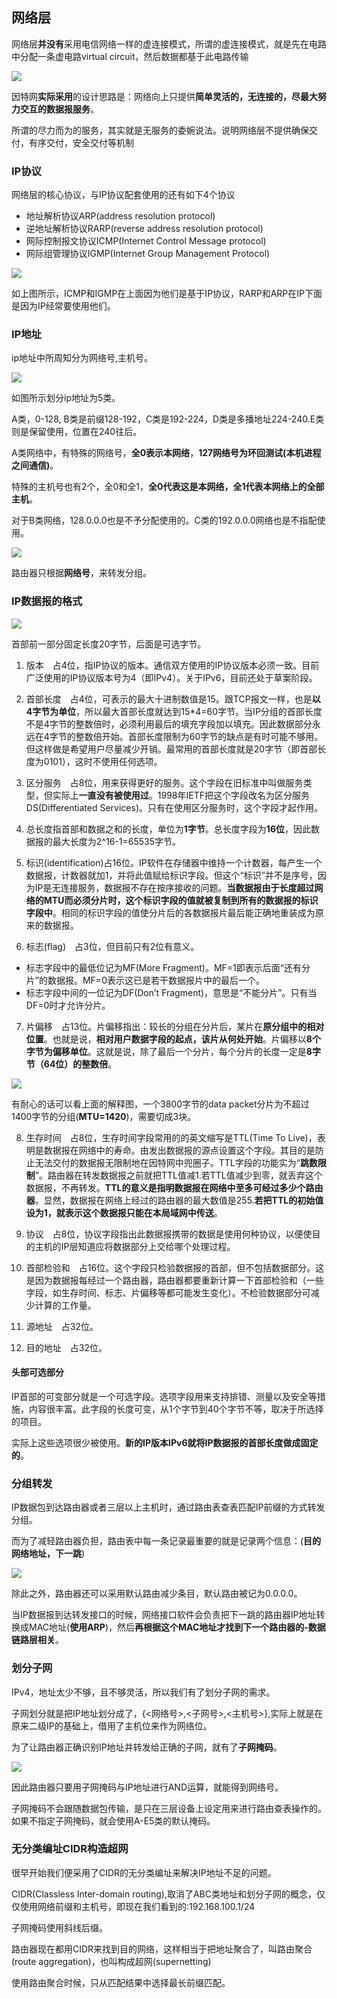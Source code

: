 ## 网络层
网络层**并没有**采用电信网络一样的虚连接模式，所谓的虚连接模式，就是先在电路中分配一条虚电路virtual circuit，然后数据都基于此电路传输

![](image/ip0.jpg)

因特网**实际采用**的设计思路是：网络向上只提供**简单灵活的，无连接的，尽最大努力交互的数据报服务**。

所谓的尽力而为的服务，其实就是无服务的委婉说法。说明网络层不提供确保交付，有序交付，安全交付等机制

### IP协议
网络层的核心协议，与IP协议配套使用的还有如下4个协议

 - 地址解析协议ARP(address resolution protocol)
 - 逆地址解析协议RARP(reverse address resolution protocol)
 - 网际控制报文协议ICMP(Internet Control Message protocol)
 - 网际组管理协议IGMP(Internet Group Management Protocol)

![](image/ip1.jpg)

如上图所示，ICMP和IGMP在上面因为他们是基于IP协议，RARP和ARP在IP下面是因为IP经常要使用他们。

### IP地址
ip地址中所周知分为网络号,主机号。

![](image/ip2.jpg)

如图所示划分ip地址为5类。

A类，0-128, B类是前缀128-192，C类是192-224，D类是多播地址224-240.E类则是保留使用，位置在240往后。

A类网络中，有特殊的网络号，**全0表示本网络**，**127网络号为环回测试(本机进程之间通信)**。

特殊的主机号也有2个，全0和全1，**全0代表这是本网络，全1代表本网络上的全部主机**。

对于B类网络，128.0.0.0也是不予分配使用的。C类的192.0.0.0网络也是不指配使用。

![](image/ip3.jpg)

路由器只根据**网络号**，来转发分组。

### IP数据报的格式

![](image/ip4.jpg)

首部前一部分固定长度20字节，后面是可选字节。

1. 版本　占4位，指IP协议的版本。通信双方使用的IP协议版本必须一致。目前广泛使用的IP协议版本号为4（即IPv4）。关于IPv6，目前还处于草案阶段。

2. 首部长度　占4位，可表示的最大十进制数值是15。跟TCP报文一样，也是**以4字节为单位**，所以最大首部长度就达到15*4=60字节。当IP分组的首部长度不是4字节的整数倍时，必须利用最后的填充字段加以填充。因此数据部分永远在4字节的整数倍开始。首部长度限制为60字节的缺点是有时可能不够用。但这样做是希望用户尽量减少开销。最常用的首部长度就是20字节（即首部长度为0101），这时不使用任何选项。

3. 区分服务　占8位，用来获得更好的服务。这个字段在旧标准中叫做服务类型，但实际上**一直没有被使用过**。1998年IETF把这个字段改名为区分服务DS(Differentiated Services)。只有在使用区分服务时，这个字段才起作用。

4. 总长度指首部和数据之和的长度，单位为**1字节**。总长度字段为**16位**，因此数据报的最大长度为2^16-1=65535字节。

5. 标识(identification)占16位。IP软件在存储器中维持一个计数器，每产生一个数据报，计数器就加1，并将此值赋给标识字段。但这个“标识”并不是序号，因为IP是无连接服务，数据报不存在按序接收的问题。**当数据报由于长度超过网络的MTU而必须分片时，这个标识字段的值就被复制到所有的数据报的标识字段中**。相同的标识字段的值使分片后的各数据报片最后能正确地重装成为原来的数据报。

6. 标志(flag)　占3位，但目前只有2位有意义。
 - 标志字段中的最低位记为MF(More Fragment)。MF=1即表示后面“还有分片”的数据报。MF=0表示这已是若干数据报片中的最后一个。
 - 标志字段中间的一位记为DF(Don’t Fragment)，意思是“不能分片”。只有当DF=0时才允许分片。

7. 片偏移　占13位。片偏移指出：较长的分组在分片后，某片在**原分组中的相对位置**。也就是说，**相对用户数据字段的起点，该片从何处开始**。片偏移以**8个字节为偏移单位**。这就是说，除了最后一个分片，每个分片的长度一定是**8字节（64位）的整数倍**。

![](image/ip5.jpg)

有耐心的话可以看上面的解释图，一个3800字节的data packet分片为不超过1400字节的分组(**MTU=1420**)，需要切成3块。


8. 生存时间　占8位，生存时间字段常用的的英文缩写是TTL(Time To Live)，表明是数据报在网络中的寿命。由发出数据报的源点设置这个字段。其目的是防止无法交付的数据报无限制地在因特网中兜圈子。TTL字段的功能实为“**跳数限制**”。路由器在转发数据报之前就把TTL值减1.若TTL值减少到零，就丢弃这个数据报，不再转发。**TTL的意义是指明数据报在网络中至多可经过多少个路由器**。显然，数据报在网络上经过的路由器的最大数值是255.**若把TTL的初始值设为1，就表示这个数据报只能在本局域网中传送**。

9. 协议　占8位，协议字段指出此数据报携带的数据是使用何种协议，以便使目的主机的IP层知道应将数据部分上交给哪个处理过程。

10. 首部检验和　占16位。这个字段只检验数据报的首部，但不包括数据部分。这是因为数据报每经过一个路由器，路由器都要重新计算一下首部检验和（一些字段，如生存时间、标志、片偏移等都可能发生变化）。不检验数据部分可减少计算的工作量。

11. 源地址　占32位。
12. 目的地址　占32位。

#### 头部可选部分
IP首部的可变部分就是一个可选字段。选项字段用来支持排错、测量以及安全等措施，内容很丰富。此字段的长度可变，从1个字节到40个字节不等，取决于所选择的项目。

实际上这些选项很少被使用。**新的IP版本IPv6就将IP数据报的首部长度做成固定的**。


### 分组转发
IP数据包到达路由器或者三层以上主机时，通过路由表查表匹配IP前缀的方式转发分组。

而为了减轻路由器负担，路由表中每一条记录最重要的就是记录两个信息：(**目的网络地址，下一跳**)

![](image/ip6.jpg)

除此之外，路由器还可以采用默认路由减少条目，默认路由被记为0.0.0.0。

当IP数据报到达转发接口的时候，网络接口软件会负责把下一跳的路由器IP地址转换成MAC地址(**使用ARP**)，然后**再根据这个MAC地址才找到下一个路由器的-数据链路层相关**。

### 划分子网
IPv4，地址太少不够，且不够灵活，所以我们有了划分子网的需求。

子网划分就是把IP地址划分成了，{<网络号>,<子网号>,<主机号>},实际上就是在原来二级IP的基础上，借用了主机位来作为网络位。

为了让路由器正确识别IP地址并转发给正确的子网，就有了**子网掩码**。

![](image/ip7.jpg)

因此路由器只要用子网掩码与IP地址进行AND运算，就能得到网络号。

子网掩码不会跟随数据包传输，是只在三层设备上设定用来进行路由查表操作的。如果不指定子网掩码，就会使用A-E5类的默认掩码。

### 无分类编址CIDR构造超网
很早开始我们便采用了CIDR的无分类编址来解决IP地址不足的问题。

CIDR(Classless Inter-domain routing),取消了ABC类地址和划分子网的概念，仅仅使用网络前缀和主机号，即现在我们看到的:192.168.100.1/24

子网掩码使用斜线后缀。

路由器现在都用CIDR来找到目的网络，这样相当于把地址聚合了，叫路由聚合(route aggregation)，也叫构成超网(supernetting)

使用路由聚合时候，只从匹配结果中选择最长前缀匹配。
